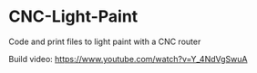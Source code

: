 # CNC-Light-Paint
Code and print files to light paint with a CNC router

Build video: https://www.youtube.com/watch?v=Y_4NdVgSwuA
